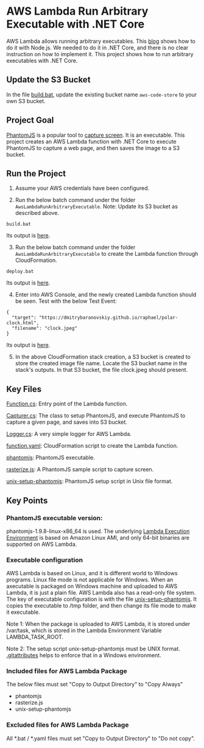 # AWS Lambda Run Arbitrary Executable with .NET Core

AWS Lambda allows running arbitrary executables. This [blog](https://aws.amazon.com/blogs/compute/running-executables-in-aws-lambda/) shows how to do it with Node.js. We needed to do it in .NET Core, and there is no clear instruction on how to implement it. This project shows how to run arbitrary executables with .NET Core.

## Update the S3 Bucket

In the file [build.bat](AwsLambdaRunArbitraryExecutable/build.bat), update the existing bucket name `aws-code-store` to your own S3 bucket.

## Project Goal

[PhantomJS](http://phantomjs.org/) is a popular tool to [capture screen](http://phantomjs.org/screen-capture.html). It is an executable. This project creates an AWS Lambda function with .NET Core to execute PhantomJS to capture a web page, and then saves the image to a S3 bucket.

## Run the Project

1. Assume your AWS credentials have been configured.

2. Run the below batch command under the folder `AwsLambdaRunArbitraryExecutable`. Note: Update its S3 bucket as described above.

```
build.bat
```

Its output is [here](images/build-bat-output.png).

3. Run the below batch command under the folder `AwsLambdaRunArbitraryExecutable` to create the Lambda function through CloudFormation.

```
deploy.bat
```

Its output is [here](images/deploy-bat-output.png).

4. Enter into AWS Console, and the newly created Lambda function should be seen. Test with the below Test Event:

```
{
  "target": "https://dmitrybaranovskiy.github.io/raphael/polar-clock.html",
  "filename": "clock.jpeg"
}
```

Its output is [here](images/lambda-execution-output.png).

5. In the above CloudFormation stack creation, a S3 bucket is created to store the created image file name. Locate the S3 bucket name in the stack's outputs. In that S3 bucket, the file clock.jpeg should present.

## Key Files

[Function.cs](AwsLambdaRunArbitraryExecutable/Function.cs): Entry point of the Lambda function.

[Capturer.cs](AwsLambdaRunArbitraryExecutable/Capturer.cs): The class to setup PhantomJS, and execute PhantomJS to capture a given page, and saves into S3 bucket.

[Logger.cs](AwsLambdaRunArbitraryExecutable/Logger.cs): A very simple logger for AWS Lambda.

[function.yaml](AwsLambdaRunArbitraryExecutable/function.yaml): CloudFormation script to create the Lambda function.

[phantomjs](AwsLambdaRunArbitraryExecutable/phantomjs): PhantomJS executable.

[rasterize.js](AwsLambdaRunArbitraryExecutable/rasterize.js): A PhantomJS sample script to capture screen.

[unix-setup-phantomjs](AwsLambdaRunArbitraryExecutable/unix-setup-phantomjs): PhantomJS setup script in Unix file format.


## Key Points

### PhantomJS executable version: 
phantomjs-1.9.8-linux-x86_64 is used. The underlying [Lambda Execution Environment](https://docs.aws.amazon.com/lambda/latest/dg/current-supported-versions.html) is based on Amazon Linux AMI, and only 64-bit binaries are supported on AWS Lambda.

### Executable configuration
AWS Lambda is based on Linux, and it is different world to Windows programs. Linux file mode is not applicable for Windows. When an axecutable is packaged on Windows machine and uploaded to AWS Lambda, it is just a plain file. AWS Lambda also has a read-only file system. The key of executable configuration is with the file [unix-setup-phantomjs](AwsLambdaRunArbitraryExecutable/unix-setup-phantomjs). It copies the executable to /tmp folder, and then change its file mode to make it executable.
	
Note 1: When the package is uploaded to AWS Lambda, it is stored under /var/task, which is stored in the Lambda Environment Variable LAMBDA_TASK_ROOT.
	
Note 2: The setup script unix-setup-phantomjs must be UNIX format. [.gitattributes](.gitattributes) helps to enforce that in a Windows environment.

### Included files for AWS Lambda Package
The below files must set "Copy to Output Directory" to "Copy Always"
- phantomjs
- rasterize.js
- unix-setup-phantomjs

### Excluded files for AWS Lambda Package
All *.bat / *.yaml files must set "Copy to Output Directory" to "Do not copy".
